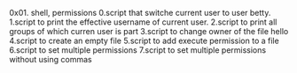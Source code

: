 0x01. shell, permissions
0.script that switche current user to user betty.
1.script to print the effective username of current user.
2.script to print all groups of which curren user is part
3.script to change owner of the file hello
4.script to create an empty file
5.script to add execute permission to a file
6.script to set multiple permissions
7.script to set multiple permissions without using commas

